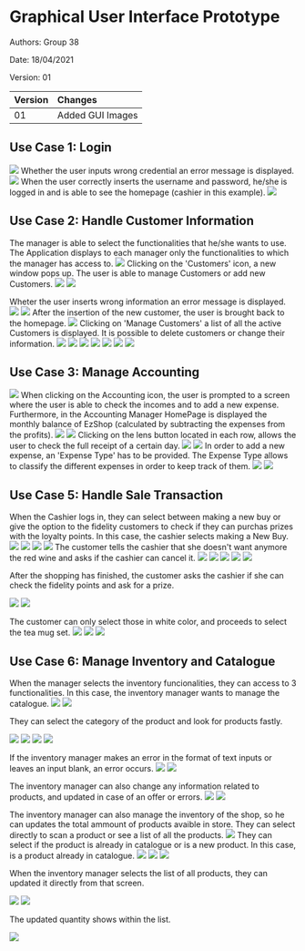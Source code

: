 # Graphical User Interface Prototype  

Authors: Group 38

Date: 18/04/2021

Version: 01

| Version | Changes | 
| ----------------- |:-----------|
| 01 | Added GUI Images |


## Use Case 1: Login
![](GUI_images/Login_1.png)
Whether the user inputs wrong credential an error message is displayed.
![](GUI_images/Login_2.png)
When the user correctly inserts the username and password, he/she is logged in and is able to see the homepage (cashier in this example).
![](GUI_images/Cashier_1.png)

## Use Case 2: Handle Customer Information
The manager is able to select the functionalities that he/she wants to use. The Application displays to each manager only the functionalities to which the manager has access to.
![](GUI_images/SelectRole.png)
Clicking on the 'Customers' icon, a new window pops up. The user is able to manage Customers or add new Customers.
![](GUI_images/CustManager_1.png)
![](GUI_images/CustManager_2.png)

Wheter the user inserts wrong information an error message is displayed.
![](GUI_images/CustManager_3.png)
![](GUI_images/CustManager_4.png)
After the insertion of the new customer, the user is brought back to the homepage.
![](GUI_images/CustManager_1.png)
Clicking on 'Manage Customers' a list of all the active Customers is displayed. It is possible to delete customers or change their information.
![](GUI_images/CustManager_5.png)
![](GUI_images/CustManager_6.png)
![](GUI_images/CustManager_7.png)
![](GUI_images/CustManager_8.png)
![](GUI_images/CustManager_5.png)
![](GUI_images/CustManager_9.png)
![](GUI_images/CustManager_10.png)

## Use Case 3: Manage Accounting
![](GUI_images/SelectRole.png)
When clicking on the Accounting icon, the user is prompted to a screen where the user is able to check the incomes and to add a new expense. Furthermore, in the Accounting Manager HomePage is displayed the monthly balance of EzShop (calculated by subtracting the expenses from the profits).
![](GUI_images/AcctManager_1.png)
![](GUI_images/AcctManager_2.png)
Clicking on the lens button located in each row, allows the user to check the full receipt of a certain day.
![](GUI_images/AcctManager_3.png)
![](GUI_images/AcctManager_1.png)
In order to add a new expense, an 'Expense Type' has to be provided. The Expense Type allows to classify the different expenses in order to keep track of them.
![](GUI_images/AcctManager_4.png)
![](GUI_images/AcctManager_5.png)

## Use Case 5: Handle Sale Transaction
When the Cashier logs in, they can select between making a new buy or give the option to the fidelity customers to check if they can purchas prizes with the loyalty points. In this case, the cashier selects making a New Buy.
![](GUI_images/Cashier_1.png)
![](GUI_images/Cashier_2.png)
![](GUI_images/Cashier_10.png)
![](GUI_images/Cashier_4.png)
The customer tells the cashier that she doesn't want anymore the red wine and asks if the cashier can cancel it.
![](GUI_images/Cashier_5.png)
![](GUI_images/Cashier_6.png)
![](GUI_images/Cashier_7.png)
![](GUI_images/Cashier_8.png)
![](GUI_images/Cashier_9.png)

After the shopping has finished, the customer asks the cashier if she can check the fidelity points and ask for a prize.

![](GUI_images/Cashier_1.png)
![](GUI_images/Cashier_3.png)

The customer can only select those in white color, and proceeds to select the tea mug set.
![](GUI_images/Cashier_11.png)
![](GUI_images/Cashier_12.png)
![](GUI_images/Cashier_13.png)


## Use Case 6: Manage Inventory and Catalogue

When the manager selects the inventory funcionalities, they can access to 3 functionalities. In this case, the inventory manager wants to manage the catalogue.
![](GUI_images/InvManager_1.png)
![](GUI_images/InvManager_15.png)

They can select the category of the product and look for products fastly.

![](GUI_images/InvManager_16.png)
![](GUI_images/InvManager_17.png)
![](GUI_images/InvManager_18.png)
![](GUI_images/InvManager_10.png)

If the inventory manager makes an error in the format of text inputs or leaves an input blank, an error occurs.
![](GUI_images/InvManager_11.png)
![](GUI_images/InvManager_12.png)

The inventory manager can also change any information related to products, and updated in case of an offer or errors.
![](GUI_images/InvManager_13.png)
![](GUI_images/InvManager_14.png)

The inventory manager can also manage the inventory of the shop, so he can updates the total ammount of products avaible in store. They can select directly to scan a product or see a list of all the products.
![](GUI_images/InvManager_2.png)
They can select if the product is already in catalogue or is a new product. In this case, is a product already in catalogue.
![](GUI_images/InvManager_3.png)
![](GUI_images/InvManager_4.png)
![](GUI_images/InvManager_5.png)

When the inventory manager selects the list of all products, they can updated it directly from that screen.

![](GUI_images/InvManager_7.png)
![](GUI_images/InvManager_8.png)

The updated quantity shows within the list.

![](GUI_images/InvManager_9.png)



